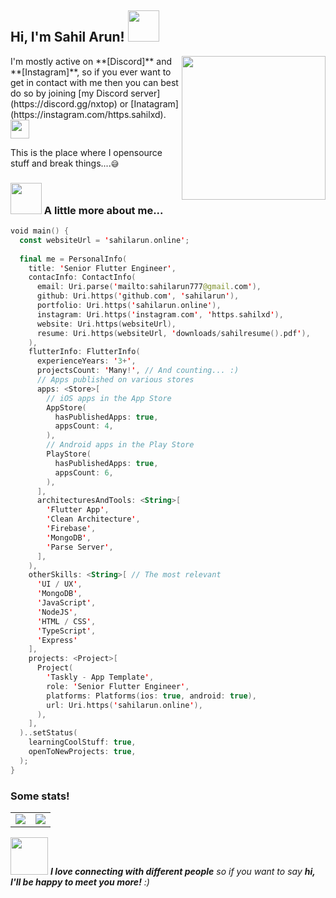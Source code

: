 <h2> Hi, I'm Sahil Arun! <img src="https://media.giphy.com/media/mGcNjsfWAjY5AEZNw6/giphy.gif" width="50"></h2>
<img align='right' src="https://media.discordapp.net/attachments/1083016967025340506/1192711679549648937/Choi_jinyoung_icons_-_Seasons_of_blossom.jpg?ex=65aa124f&is=65979d4f&hm=647de4c96b4a279a9daea4ec079f7c24b88e555ea9fe9e1f859d63870589e27d&" width="230">
I'm mostly active on **[Discord]** and **[Instagram]**, so if you ever want to get in
contact with me then you can best do so by joining [my Discord server](https://discord.gg/nxtop) or
[Inatagram](https://instagram.com/https.sahilxd).<img src="https://media.giphy.com/media/fYSnHlufseco8Fh93Z/giphy.gif" width="30">

This is the place where I opensource stuff and break things....`😅`

### <img src="https://media.giphy.com/media/VgCDAzcKvsR6OM0uWg/giphy.gif" width="50"> A little more about me...
```kotlin
void main() {
  const websiteUrl = 'sahilarun.online';
  
  final me = PersonalInfo(
    title: 'Senior Flutter Engineer',
    contacInfo: ContactInfo(
      email: Uri.parse('mailto:sahilarun777@gmail.com'),
      github: Uri.https('github.com', 'sahilarun'),
      portfolio: Uri.https('sahilarun.online'),
      instagram: Uri.https('instagram.com', 'https.sahilxd'),
      website: Uri.https(websiteUrl),
      resume: Uri.https(websiteUrl, 'downloads/sahilresume().pdf'),
    ),
    flutterInfo: FlutterInfo(
      experienceYears: '3+',
      projectsCount: 'Many!', // And counting... :)
      // Apps published on various stores
      apps: <Store>[
        // iOS apps in the App Store
        AppStore(
          hasPublishedApps: true,
          appsCount: 4,
        ),
        // Android apps in the Play Store
        PlayStore(
          hasPublishedApps: true,
          appsCount: 6,
        ),
      ],
      architecturesAndTools: <String>[
        'Flutter App',
        'Clean Architecture',
        'Firebase',
        'MongoDB',
        'Parse Server',
      ],
    ),
    otherSkills: <String>[ // The most relevant
      'UI / UX',
      'MongoDB',
      'JavaScript',
      'NodeJS',
      'HTML / CSS',
      'TypeScript',
      'Express'
    ],
    projects: <Project>[
      Project(
        'Taskly - App Template',
        role: 'Senior Flutter Engineer',
        platforms: Platforms(ios: true, android: true),
        url: Uri.https('sahilarun.online'),
      ),
    ],
  )..setStatus(
    learningCoolStuff: true,
    openToNewProjects: true,
  );
}
```

### Some stats!
<table>
  <tr>
    <td align="center" style="padding=0;width=50%;">
      <img align="center" style="padding=0;" src="https://github-readme-stats.vercel.app/api?username=sahilarun&include_all_commits=true&count_private=true&show_icons=true&line_height=20&title_color=7A7ADB&icon_color=2234AE&text_color=D3D3D3&bg_color=0,000000,130F40" />
    </td>
    <td align="center" style="padding=0;width=50%;">
      <img align="center" style="padding=0;" src="https://github-readme-stats.vercel.app/api/top-langs?username=sahilarun&show_icons=true&locale=en&layout=compact&line_height=20&title_color=7A7ADB&icon_color=2234AE&text_color=D3D3D3&bg_color=0,000000,130F40" />
    </td>
  </tr>
</table>

<img src="https://images-ext-1.discordapp.net/external/Ga5P5d0KrWFFyRdf9S7xv5sEBYx1A74pZTzK72zWz44/https/cdn.discordapp.com/emojis/1184790135691284561.gif" width="60"> <em><b>I love connecting with different people</b> so if you want to say <b>hi, I'll be happy to meet you more!</b> :)</em>
